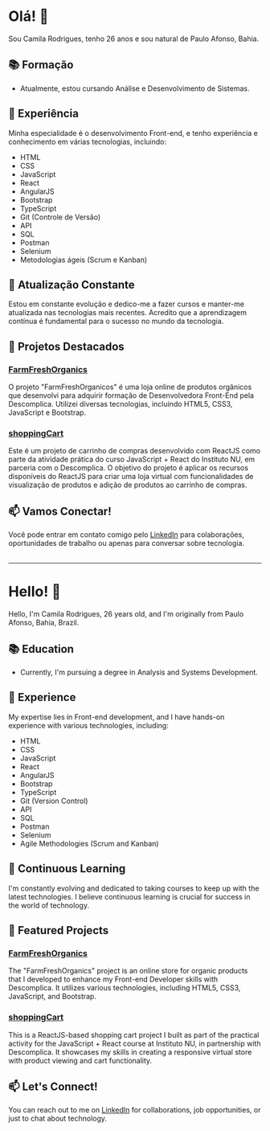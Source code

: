 # Olá! 👋

Sou Camila Rodrigues, tenho 26 anos e sou natural de Paulo Afonso, Bahia.
## 📚 Formação

- Atualmente, estou cursando Análise e Desenvolvimento de Sistemas.

## 💼 Experiência

Minha especialidade é o desenvolvimento Front-end, e tenho experiência e conhecimento em várias tecnologias, incluindo:

- HTML
- CSS
- JavaScript
- React
- AngularJS
- Bootstrap
- TypeScript
- Git (Controle de Versão)
- API
- SQL
- Postman
- Selenium
- Metodologias ágeis (Scrum e Kanban)

## 🚀 Atualização Constante

Estou em constante evolução e dedico-me a fazer cursos e manter-me atualizada nas tecnologias mais recentes. Acredito que a aprendizagem contínua é fundamental para o sucesso no mundo da tecnologia.

## 🌟 Projetos Destacados

### [FarmFreshOrganics](https://rococo-wisp-32bf16.netlify.app)

O projeto "FarmFreshOrganicos" é uma loja online de produtos orgânicos que desenvolvi para adquirir formação de Desenvolvedora Front-End pela Descomplica. Utilizei diversas tecnologias, incluindo HTML5, CSS3, JavaScript e Bootstrap.

### [shoppingCart](https://github.com/camilarodriggues/shopping-cart)

Este é um projeto de carrinho de compras desenvolvido com ReactJS como parte da atividade prática do curso JavaScript + React do Instituto NU, em parceria com o Descomplica. O objetivo do projeto é aplicar os recursos disponíveis do ReactJS para criar uma loja virtual com funcionalidades de visualização de produtos e adição de produtos ao carrinho de compras.

## 📫 Vamos Conectar!

Você pode entrar em contato comigo pelo [LinkedIn](https://www.linkedin.com/in/camila-rodrigues-3097b7253/) para colaborações, oportunidades de trabalho ou apenas para conversar sobre tecnologia.
<br><br><hr>

# Hello! 👋

Hello, I'm Camila Rodrigues, 26 years old, and I'm originally from Paulo Afonso, Bahia, Brazil.

## 📚 Education

- Currently, I'm pursuing a degree in Analysis and Systems Development.

## 💼 Experience

My expertise lies in Front-end development, and I have hands-on experience with various technologies, including:

- HTML
- CSS
- JavaScript
- React
- AngularJS
- Bootstrap
- TypeScript
- Git (Version Control)
- API
- SQL
- Postman
- Selenium
- Agile Methodologies (Scrum and Kanban)

## 🚀 Continuous Learning

I'm constantly evolving and dedicated to taking courses to keep up with the latest technologies. I believe continuous learning is crucial for success in the world of technology.

## 🌟 Featured Projects

### [FarmFreshOrganics](https://rococo-wisp-32bf16.netlify.app)

The "FarmFreshOrganics" project is an online store for organic products that I developed to enhance my Front-end Developer skills with Descomplica. It utilizes various technologies, including HTML5, CSS3, JavaScript, and Bootstrap.

### [shoppingCart](https://github.com/camilarodriggues/shopping-cart)

This is a ReactJS-based shopping cart project I built as part of the practical activity for the JavaScript + React course at Instituto NU, in partnership with Descomplica. It showcases my skills in creating a responsive virtual store with product viewing and cart functionality.

## 📫 Let's Connect!

You can reach out to me on [LinkedIn](https://www.linkedin.com/in/camila-rodrigues-3097b7253/) for collaborations, job opportunities, or just to chat about technology.



